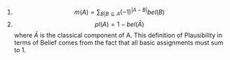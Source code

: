 1. $$
m(A) = \sum_{B|B \subseteq A} (-1)^{|A-B|} bel(B)
$$
2. $$
pl(A) = 1 - bel(\bar{A})
$$
where $\bar{A}$ is the classical component of A. This definition of Plausibility in terms of Belief comes from the fact that all basic assignments must sum to 1.